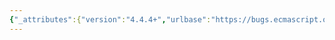 ```yaml
---
{"_attributes":{"version":"4.4.4+","urlbase":"https://bugs.ecmascript.org/","maintainer":"dherman@mozilla.com"},"bug":{"bug_id":1787,"creation_ts":"2013-08-16 08:10:00 -0700","short_desc":"10.2.1.4.17, NOTE: Typo \"as a own property\" -> \"as own properties\"","delta_ts":"2013-08-23 08:22:53 -0700","product":"Draft for 6th Edition","component":"editorial issue","version":"Rev 16: July 15, 2013 Draft","rep_platform":"All","op_sys":"All","bug_status":"RESOLVED","resolution":"FIXED","priority":"Normal","bug_severity":"normal","everconfirmed":true,"reporter":{"uid":"andrebargull","name":"André Bargull"},"assigned_to":{"uid":"allen","name":"Allen Wirfs-Brock"},"long_desc":[{"commentid":4926,"comment_count":0,"who":{"uid":"andrebargull","name":"André Bargull"},"bug_when":"2013-08-16 08:10:45 -0700","thetext":"10.2.1.4.17 CreateGlobalFunctionBinding (N, V, D), NOTE:\n\nChange:\n> Global function declarations are always represented as a own property of the global object.\n\nTo:\n> Global function declarations are always represented as own properties of the global object."},{"commentid":4928,"comment_count":1,"who":{"uid":"allen","name":"Allen Wirfs-Brock"},"bug_when":"2013-08-16 09:05:40 -0700","thetext":"fixed in rev17 editor's draft"},{"commentid":5114,"comment_count":2,"who":{"uid":"allen","name":"Allen Wirfs-Brock"},"bug_when":"2013-08-23 08:22:53 -0700","thetext":"fixed in rev17, August 23, 2013 draft"}]}}
---
```

